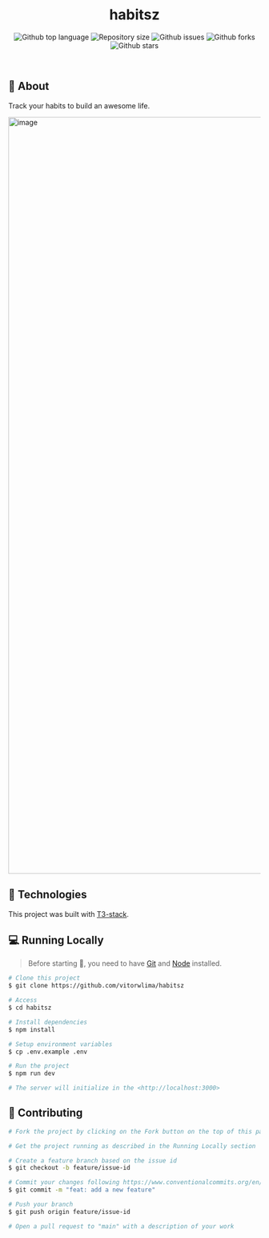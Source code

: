 <h1 align="center">habitsz</h1>

<p align="center">
  <img alt="Github top language" src="https://img.shields.io/github/languages/top/vitorwlima/habitsz?color=56BEB8">
  <img alt="Repository size" src="https://img.shields.io/github/repo-size/vitorwlima/habitsz?color=56BEB8">
  <img alt="Github issues" src="https://img.shields.io/github/issues/vitorwlima/habitsz?color=56BEB8" />
  <img alt="Github forks" src="https://img.shields.io/github/forks/vitorwlima/habitsz?color=56BEB8" />
  <img alt="Github stars" src="https://img.shields.io/github/stars/vitorwlima/habitsz?color=56BEB8" />
</p>

<br>

## 🎯 About

Track your habits to build an awesome life.

<img width="1508" alt="image" src="https://user-images.githubusercontent.com/82615423/214132763-8b930d2d-a816-4727-b2f9-950fc97430e5.png">

<!---
Todo: Add more info about the project with screenshots
-->

## 🚀 Technologies

This project was built with [T3-stack](https://create.t3.gg/).

## 💻 Running Locally

> Before starting 🏁, you need to have [Git](https://git-scm.com) and [Node](https://nodejs.org/en/) installed.

```bash
# Clone this project
$ git clone https://github.com/vitorwlima/habitsz

# Access
$ cd habitsz

# Install dependencies
$ npm install

# Setup environment variables
$ cp .env.example .env

# Run the project
$ npm run dev

# The server will initialize in the <http://localhost:3000>
```

## 🧩 Contributing

```bash
# Fork the project by clicking on the Fork button on the top of this page

# Get the project running as described in the Running Locally section

# Create a feature branch based on the issue id
$ git checkout -b feature/issue-id

# Commit your changes following https://www.conventionalcommits.org/en/v1.0.0/
$ git commit -m "feat: add a new feature"

# Push your branch
$ git push origin feature/issue-id

# Open a pull request to "main" with a description of your work
```
